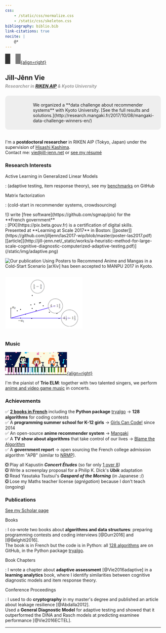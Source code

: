 ```yaml
---
css:
    - /static/css/normalize.css
    - /static/css/skeleton.css
bibliography: biblio.bib
link-citations: true
nocite: |
    @*
---
```

<div class="container">

[![French version](/static/img/french.png){align=right}](http://jill-jenn.net)

## Jill-Jênn Vie

##### <span style="color: #999; margin-top: -1em; display: block">Researcher in [RIKEN AIP](http://www.riken.jp/en/research/labs/aip/) &amp; Kyoto University</span>

<div style="padding: 1.5em 1.5em 1.5em 90px; background: url('/static/img/kashima-lab.png') #eee 10px 50% no-repeat; border-radius: 10px">We organized a **data challenge about recommender systems** with Kyoto University.  
[See the full results and solutions.](http://research.mangaki.fr/2017/10/08/mangaki-data-challenge-winners-en/)</div>

<br />

I'm a **postdoctoral researcher** in RIKEN AIP (Tokyo, Japan) under the supervision of [Hisashi Kashima](http://www.geocities.co.jp/kashi_pong/index_e.html).  
Contact me: [vie@jill-jenn.net](mailto:vie@jill-jenn.net) or [see my résumé](http://jill-jenn.net/résumé.pdf)


### Research Interests

Active Learning in Generalized Linear Models

:   (adaptive testing, item response theory), see my [benchmarks](https://github.com/jilljenn/qna) on GitHub

Matrix factorization

:   (cold-start in recommender systems, crowdsourcing)

<div style="display: flex; flex-flow: row wrap;">
![I write [free software](https://github.com/sgmap/pix) for the <nobr>**French government**</nobr>:  
[PIX](https://pix.beta.gouv.fr) is a certification of digital skills.<br />Presented at **Learning at Scale 2017** in Boston: [[poster]](https://github.com/jilljenn/las2017-wip/blob/master/poster-las2017.pdf) [[article]](http://jill-jenn.net/_static/works/a-heuristic-method-for-large-scale-cognitive-diagnostic-computerized-adaptive-testing.pdf)](/static/img/adaptive.png)

![Our publication **Using Posters to Recommend Anime and Mangas in a Cold-Start Scenario** [[arXiv]](https://arxiv.org/abs/1709.01584) has been accepted to [**MANPU 2017**](http://manpu2017.imlab.jp) in Kyoto.](/static/img/balse.png)

![[Slides](http://jill-jenn.net/_static/slides/iacat2017.pdf) and [benchmark code](https://github.com/jilljenn/qna) of my IACAT 2017 presentation in Niigata: **Multistage Testing using Determinantal Point Processes**](/static/img/cat.png)
</div>


### Music

[![Trio ELM](/static/img/trioelm.png){align=right}](https://youtube.com/c/trioelm)

I'm the pianist of **Trio ELM**: together with two talented singers, we perform [anime and video game music](https://youtube.com/c/trioelm) in concerts.


### Achievements

✅ [**2 books in French**](http://tryalgo.org/book) including the **Python package** [tryalgo](https://github.com/jilljenn/tryalgo/) → **128 algorithms** for coding contests  
✅ A **programming summer school for K-12 girls** → [Girls Can Code!](https://gcc.prologin.org) since 2014  
✅ An open-source **anime recommender system** → [Mangaki](https://github.com/mangaki/mangaki/)  
✅ A **TV show about algorithms** that take control of our lives → [Blame the Algorithm](http://fautealgo.fr)  
✅ A **government report** → open sourcing the French college admission algorithm "APB" (similar to [NRMP](https://en.wikipedia.org/wiki/National_Resident_Matching_Program)).

❎ Play all Kapustin ***Concert Études*** (so far only [1 over 8](https://www.youtube.com/watch?v=VykHhf7D6vc))  
❎ Write a screenplay proposal for a Philip K. Dick's ***Ubik*** adaptation  
❎ Read Yasutaka Tsutsui's ***Gaspard of the Morning*** (in Japanese :/)  
❎ Lose my Maths teacher license (*agrégation*) because I don't teach (ongoing)


### Publications

[See my Scholar page](https://scholar.google.com/citations?hl=en&user=7oCGHIMAAAAJ)

Books

:   I co-wrote two books about **algorithms and data structures**: preparing programming contests and coding interviews [@Durr2016] and [@Belghiti2016].  
The book is in French but the code is in Python: all [128 algorithms](https://github.com/jilljenn/tryalgo/) are on GitHub, in the Python package [tryalgo](https://pypi.python.org/pypi/tryalgo/1.2.2).

Book Chapters

:   I wrote a chapter about **adaptive assessment** [@Vie2016adaptive] in a **learning analytics** book, where I identify similarities between cognitive diagnostic models and item response theory.

Conference Proceedings

:   I used to do **cryptography** in my master's degree and published an article about leakage resilience [@Abdalla2012].  
Used a **General Diagnostic Model** for adaptive testing and showed that it outperformed the DINA and Rasch models at predicting examinee performance [@Vie2016ECTEL].

---
</div>